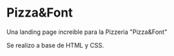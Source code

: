 # Pizza&Font
Una landing page increible para la Pizzeria "Pizza&Font" 

Se realizo a base de HTML y CSS.